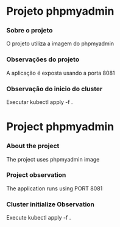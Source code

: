 # Projeto phpmyadmin

### Sobre o projeto
O projeto utiliza a imagem do phpmyadmin

### Observações do projeto
A aplicação é exposta usando a porta 8081

### Observação do inicio do cluster
Executar kubectl apply -f .

# Project phpmyadmin

### About the project
The project uses phpmyadmin image

### Project observation
The application runs using PORT 8081

### Cluster initialize Observation
Execute kubectl apply -f .
